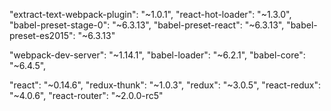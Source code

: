 "extract-text-webpack-plugin": "~1.0.1",
"react-hot-loader": "~1.3.0",
"babel-preset-stage-0": "~6.3.13",
"babel-preset-react": "~6.3.13",
"babel-preset-es2015": "~6.3.13"

"webpack-dev-server": "~1.14.1",
"babel-loader": "~6.2.1",
"babel-core": "~6.4.5",


"react": "~0.14.6",
"redux-thunk": "~1.0.3",
"redux": "~3.0.5",
"react-redux": "~4.0.6",
"react-router": "~2.0.0-rc5"
